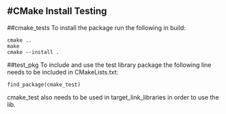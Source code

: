 #CMake Install Testing
---
##cmake_tests
To install the package run the following in build:
```
cmake ..
make
cmake --install .
```

##test_pkg
To include and use the test library package the following line needs to be included in CMakeLists.txt:
```
find_package(cmake_test)
```

cmake_test also needs to be used in target_link_libraries in order to use the lib.
